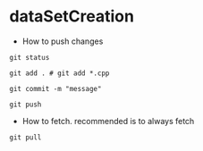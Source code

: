 # dataSetCreation

- How to push changes
```
git status

git add . # git add *.cpp

git commit -m "message"

git push

```

- How to fetch. recommended is to always fetch

```
git pull

```
